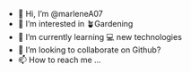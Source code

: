 - 👋 Hi, I’m @marleneA07
- 👀 I’m interested in 🪴Gardening
- 🌱 I’m currently learning 💻 new technologies
- 💞️ I’m looking to collaborate on Github?
- 📫 How to reach me ...

<!---
marleneA07/marleneA07 is a ✨ special ✨ repository because its `README.md` (this file) appears on your GitHub profile.
You can click the Preview link to take a look at your changes.
--->
